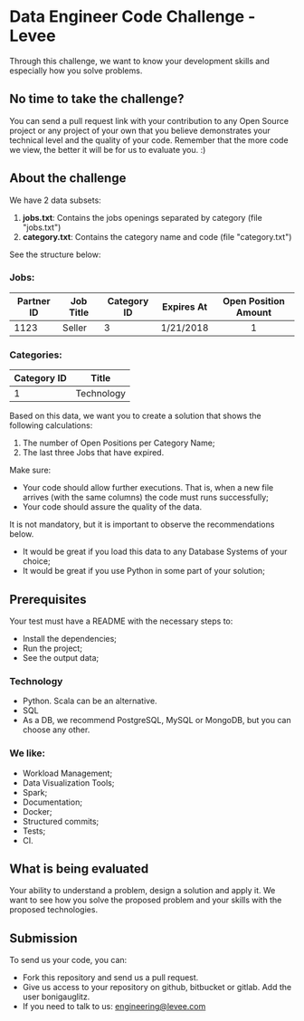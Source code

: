 
# Data Engineer Code Challenge - Levee

Through this challenge, we want to know your development skills and especially how you solve problems.

## No time to take the challenge?

You can send a pull request link with your contribution to any Open Source project or any project of your own that you believe demonstrates your technical level and the quality of your code.
Remember that the more code we view, the better it will be for us to evaluate you. :)

## About the challenge

We have 2 data subsets:
1. **jobs.txt**: Contains the jobs openings separated by category (file "jobs.txt") 
2. **category.txt**: Contains the category name and code (file "category.txt")

See the structure below:

### Jobs:
| Partner ID | Job Title  | Category ID | Expires At | Open Position Amount
| ---        | ---        | ---         | ---        | :--:
| 1123       | Seller     | 3           | 1/21/2018  |  1

### Categories:
| Category ID | Title      | 
| ---         | :--:       |
| 1           | Technology | 

Based on this data, we want you to create a solution that shows the following calculations:
1. The number of Open Positions per Category Name;
2. The last three Jobs that have expired.

Make sure:
- Your code should allow further executions. That is, when a new file arrives (with the same columns) the code must runs successfully;
- Your code should assure the quality of the data. 

It is not mandatory, but it is important to observe the recommendations below.
- It would be great if you load this data to any Database Systems of your choice;
- It would be great if you use Python in some part of your solution;

## Prerequisites

Your test must have a README with the necessary steps to:

- Install the dependencies;
- Run the project;
- See the output data;

### Technology

 - Python. Scala can be an alternative.
 - SQL
 - As a DB, we recommend PostgreSQL, MySQL or MongoDB, but you can choose any other.
### We like:

- Workload Management;
- Data Visualization Tools;
- Spark;
- Documentation;
- Docker;
- Structured commits;
- Tests;
- CI.

## What is being evaluated

Your ability to understand a problem, design a solution and apply it.
We want to see how you solve the proposed problem and your skills with the proposed technologies.

## Submission

To send us your code, you can:

- Fork this repository and send us a pull request.
- Give us access to your repository on github, bitbucket or gitlab. Add the user bonigauglitz.
- If you need to talk to us: engineering@levee.com
